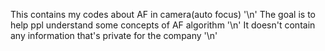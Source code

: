 This contains my codes about AF in camera(auto focus) '\n'
The goal is to help ppl understand some concepts of AF algorithm '\n'
It doesn't contain any information that's private for the company '\n'
